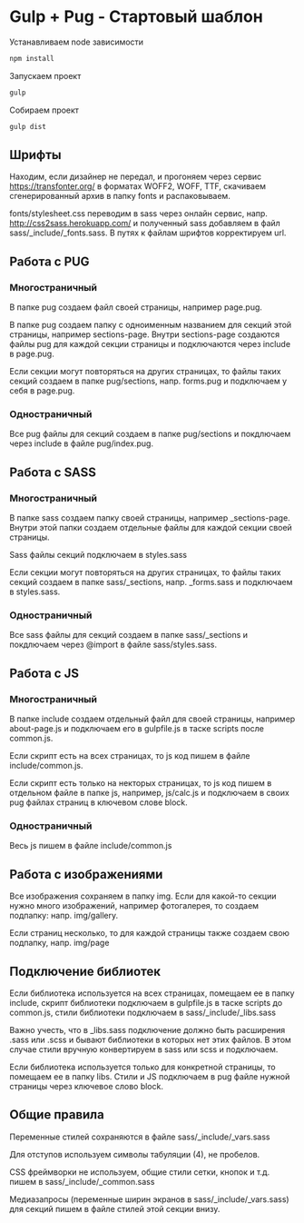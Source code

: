 # Gulp + Pug - Стартовый шаблон

Устанавливаем node зависимости

```javascript
npm install
```
Запускаем проект
```javascript
gulp
```

Собираем проект
```javascript
gulp dist
```

## Шрифты

Находим, если дизайнер не передал, и прогоняем через сервис https://transfonter.org/ в форматах WOFF2, WOFF, TTF, скачиваем сгенерированный архив в папку fonts и распаковываем.

fonts/stylesheet.css переводим в sass через онлайн сервис, напр. http://css2sass.herokuapp.com/ и полученный sass добавляем в файл sass/_include/_fonts.sass. В путях к файлам шрифтов корректируем url.

## Работа с PUG

### Многостраничный

В папке pug создаем файл своей страницы, например page.pug.

В папке pug cоздаем папку с одноименным названием для секций этой страницы, например sections-page. Внутри sections-page создаются файлы pug для каждой секции страницы и подключаются через include в page.pug.

Если секции могут повторяться на других страницах, то файлы таких секций создаем в папке pug/sections, напр. forms.pug и подключаем у себя в page.pug.

### Одностраничный

Все pug файлы для секций создаем в папке pug/sections и покдлючаем через include в файле pug/index.pug.

## Работа с SASS

### Многостраничный

В папке sass создаем папку своей страницы, например _sections-page. Внутри этой папки создаем отдельные файлы для каждой секции своей страницы.

Sass файлы секций подключаем в styles.sass

Если секции могут повторяться на других страницах, то файлы таких секций создаем в папке sass/_sections, напр. _forms.sass и подключаем в styles.sass.

### Одностраничный

Все sass файлы для секций создаем в папке sass/_sections и покдлючаем через @import в файле sass/styles.sass.

## Работа с JS

### Многостраничный

В папке include создаем отдельный файл для своей страницы, например about-page.js и подключаем его в gulpfile.js в таске scripts после common.js.

Если скрипт есть на всех страницах, то js код пишем в файле include/common.js.

Если скрипт есть только на некторых страницах, то js код пишем в отдельном файле в папке js, например, js/calc.js и подключаем в своих pug файлах страниц в ключевом слове block.

### Одностраничный

Весь js пишем в файле include/common.js

## Работа с изображениями

Все изображения сохраняем в папку img. Если для какой-то секции нужно много изображений, например фотогалерея, то создаем подпапку: напр. img/gallery.

Если страниц несколько, то для каждой страницы также создаем свою подпапку, напр. img/page

## Подключение библиотек

Если библиотека используется на всех страницах, помещаем ее в папку include, скрипт библиотеки подключаем в gulpfile.js в таске scripts до common.js, стили библиотеки подключаем в sass/_include/_libs.sass

Важно учесть, что в _libs.sass подключение должно быть расширения .sass или .scss и бывают библиотеки в которых нет этих файлов. В этом случае стили вручную конвертируем в sass или scss и подключаем.

Если библиотека используется только для конкретной страницы, то помещаем ее в папку libs. Стили и JS подключаем в pug файле нужной страницы через ключевое слово block.

## Общие правила

Переменные стилей сохраняются в файле sass/_include/_vars.sass

Для отступов используем символы табуляции (4), не пробелов.

CSS фреймворки не используем, общие стили сетки, кнопок и т.д. пишем в sass/_include/_common.sass

Медиазапросы (переменные ширин экранов в sass/_include/_vars.sass) для секций пишем в файле стилей этой секции внизу.
